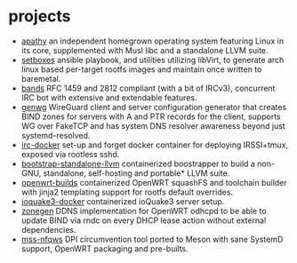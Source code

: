 # projects
- [apathy](https://github.com/gottaeat/apathy)
  an independent homegrown operating system featuring Linux in its core,
  supplemented with Musl libc and a standalone LLVM suite.
- [setboxes](https://github.com/gottaeat/setboxes)
  ansible playbook, and utilities utilizing libVirt, to generate arch linux
  based per-target rootfs images and maintain once written to baremetal.
- [bands](https://github.com/gottaeat/bands)
  RFC 1459 and 2812 compliant (with a bit of IRCv3), concurrent IRC bot with
  extensive and extendable features.
- [genwg](https://github.com/gottaeat/genwg)
  WireGuard client and server configuration generator that creates BIND zones
  for servers with A and PTR records for the client, supports WG over FakeTCP
  and has system DNS resolver awareness beyond just systemd-resolved.
- [irc-docker](https://github.com/gottaeat/irc-docker)
  set-up and forget docker container for deploying IRSSI+tmux, exposed via
  rootless sshd.
- [bootstrap-standalone-llvm](https://github.com/gottaeat/bootstrap-standalone-llvm)
  containerized boostrapper to build a non-GNU, standalone, self-hosting and
  portable* LLVM suite.
- [openwrt-builds](https://github.com/gottaeat/openwrt-builds)
  containerized OpenWRT squashFS and toolchain builder with jinja2 templating
  support for rootfs default overrides.
- [ioquake3-docker](https://github.com/gottaeat/ioquake3-docker)
  containerized ioQuake3 server setup.
- [zonegen](https://github.com/gottaeat/zonegen)
  DDNS implementation for OpenWRT odhcpd to be able to update BIND via rndc on
  every DHCP lease action without external dependencies.
- [mss-nfqws](https://github.com/gottaeat/mss-nfqws)
  DPI circumvention tool ported to Meson with sane SystemD support, OpenWRT
  packaging and pre-builts.
